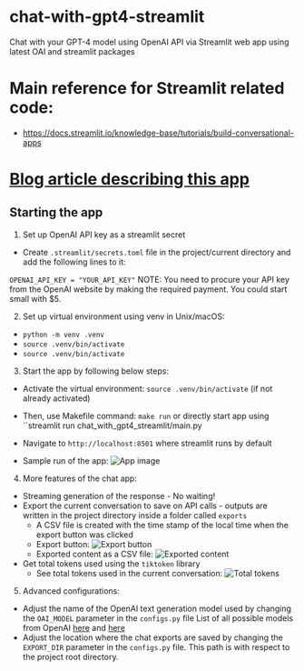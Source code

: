 # chat-with-gpt4-streamlit
Chat with your GPT-4 model using OpenAI API via Streamlit web app using latest OAI and streamlit packages

# Main reference for Streamlit related code:
- https://docs.streamlit.io/knowledge-base/tutorials/build-conversational-apps

# [Blog article describing this app](https://tech-depth-and-breadth.medium.com/chat-with-gpt-4-using-streamlit-using-the-openai-api-b1d88920f0ff)

## Starting the app

1. Set up OpenAI API key as a streamlit secret
- Create `.streamlit/secrets.toml` file in the project/current directory and add the following lines to it:

`OPENAI_API_KEY = "YOUR_API_KEY"`
NOTE: You need to procure your API key from the OpenAI website by making the required payment. You could start small with $5.

2. Set up virtual environment using venv in Unix/macOS:
- `python -m venv .venv`
- `source .venv/bin/activate`
- `source .venv/bin/activate`

3. Start the app by following below steps:

- Activate the virtual environment: `source .venv/bin/activate` (if not already activated)

- Then, use Makefile command: `make run` or directly start app using ``streamlit run chat_with_gpt4_streamlit/main.py
- Navigate to `http://localhost:8501` where streamlit runs by default
- Sample run of the app: ![App image](./docs/gpt4-streamlit-localhost.png)


4. More features of the chat app:

- Streaming generation of the response - No waiting!
- Export the current conversation to save on API calls - outputs are written in the project directory inside a folder called `exports`
    - A CSV file is created with the time stamp of the local time when the export button was clicked
    - Export button: ![Export button](./docs/export-conversation.png)
    - Exported content as a CSV file: ![Exported content](./docs/exported-conversation.png)
- Get total tokens used using the `tiktoken` library
    - See total tokens used in the current conversation: ![Total tokens](./docs/total-tokens.png)


5. Advanced configurations:

- Adjust the name of the OpenAI text generation model used by changing the `OAI_MODEL` parameter in the `configs.py` file
List of all possible models from OpenAI [here](https://platform.openai.com/docs/models/gpt-4-and-gpt-4-turbo) and [here](https://platform.openai.com/docs/models/gpt-3-5)
- Adjust the location where the chat exports are saved by changing the `EXPORT_DIR` parameter in the `configs.py` file. This path is with respect to the project root directory.